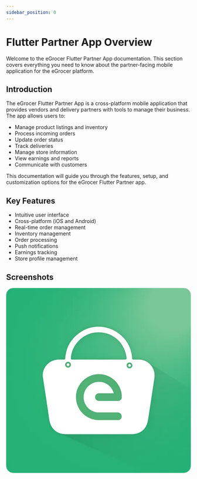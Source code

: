 ```yaml
---
sidebar_position: 0
---
```


# Flutter Partner App Overview

Welcome to the eGrocer Flutter Partner App documentation. This section covers everything you need to know about the partner-facing mobile application for the eGrocer platform.

## Introduction

The eGrocer Flutter Partner App is a cross-platform mobile application that provides vendors and delivery partners with tools to manage their business. The app allows users to:

- Manage product listings and inventory
- Process incoming orders
- Update order status
- Track deliveries
- Manage store information
- View earnings and reports
- Communicate with customers

This documentation will guide you through the features, setup, and customization options for the eGrocer Flutter Partner app.

## Key Features

- Intuitive user interface
- Cross-platform (iOS and Android)
- Real-time order management
- Inventory management
- Order processing
- Push notifications
- Earnings tracking
- Store profile management

## Screenshots

![eGrocer Partner App](/img/flutter-partner-app/screenshot.png)
